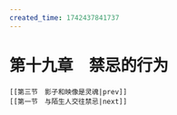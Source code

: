 ```yaml
---
created_time: 1742437841737
---
```

# 第十九章　禁忌的行为

```booknav
[[第三节　影子和映像是灵魂|prev]]
[[第一节　与陌生人交往禁忌|next]]
```